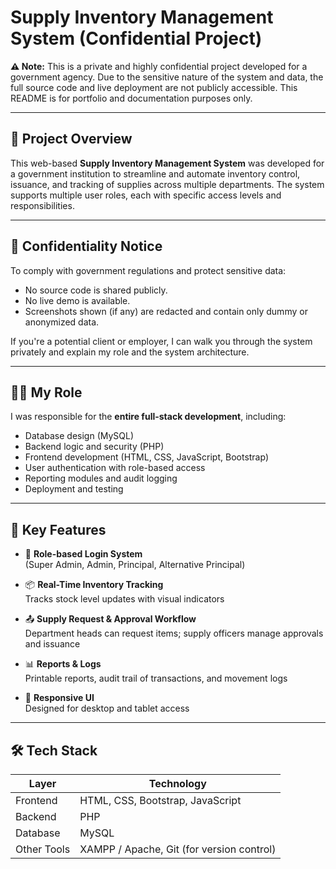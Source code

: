 # Supply Inventory Management System (Confidential Project)

**⚠️ Note:** This is a private and highly confidential project developed for a government agency. Due to the sensitive nature of the system and data, the full source code and live deployment are not publicly accessible. This README is for portfolio and documentation purposes only.

---

## 📌 Project Overview

This web-based **Supply Inventory Management System** was developed for a government institution to streamline and automate inventory control, issuance, and tracking of supplies across multiple departments. The system supports multiple user roles, each with specific access levels and responsibilities.

---

## 🔐 Confidentiality Notice

To comply with government regulations and protect sensitive data:
- No source code is shared publicly.
- No live demo is available.
- Screenshots shown (if any) are redacted and contain only dummy or anonymized data.

If you're a potential client or employer, I can walk you through the system privately and explain my role and the system architecture.

---

## 👨‍💻 My Role

I was responsible for the **entire full-stack development**, including:
- Database design (MySQL)
- Backend logic and security (PHP)
- Frontend development (HTML, CSS, JavaScript, Bootstrap)
- User authentication with role-based access
- Reporting modules and audit logging
- Deployment and testing

---

## 🧩 Key Features

- 🔐 **Role-based Login System**  
  (Super Admin, Admin, Principal, Alternative Principal)

- 📦 **Real-Time Inventory Tracking**  
  Tracks stock level updates with visual indicators

- 📤 **Supply Request & Approval Workflow**  
  Department heads can request items; supply officers manage approvals and issuance

- 📊 **Reports & Logs**  
  Printable reports, audit trail of transactions, and movement logs

- 📱 **Responsive UI**  
  Designed for desktop and tablet access

---

## 🛠️ Tech Stack

| Layer       | Technology         |
|-------------|--------------------|
| Frontend    | HTML, CSS, Bootstrap, JavaScript |
| Backend     | PHP                |
| Database    | MySQL              |
| Other Tools | XAMPP / Apache, Git (for version control) |

